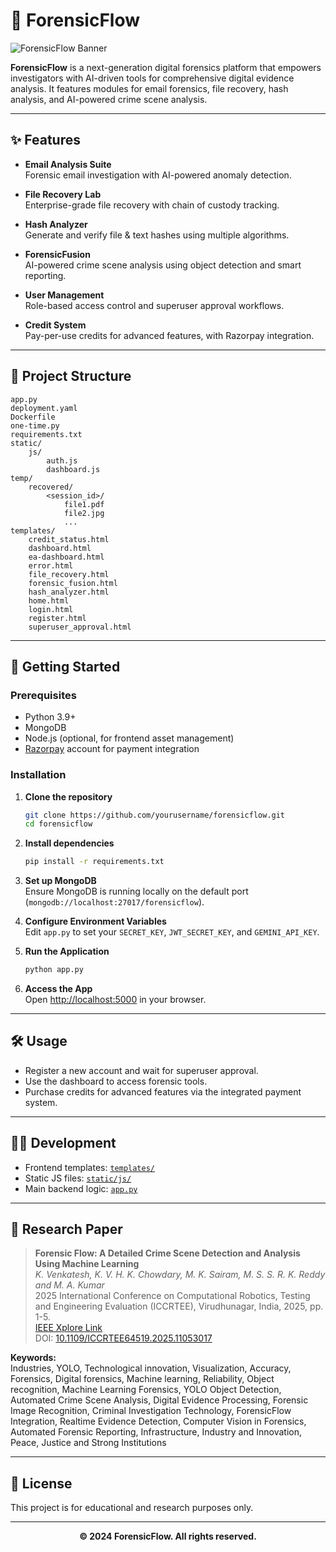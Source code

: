 # 🚀 ForensicFlow

![ForensicFlow Banner](https://i.ibb.co/M6YRGky/19199152-1.png)

**ForensicFlow** is a next-generation digital forensics platform that empowers investigators with AI-driven tools for comprehensive digital evidence analysis. It features modules for email forensics, file recovery, hash analysis, and AI-powered crime scene analysis.

---

## ✨ Features

- **Email Analysis Suite**  
  Forensic email investigation with AI-powered anomaly detection.

- **File Recovery Lab**  
  Enterprise-grade file recovery with chain of custody tracking.

- **Hash Analyzer**  
  Generate and verify file & text hashes using multiple algorithms.

- **ForensicFusion**  
  AI-powered crime scene analysis using object detection and smart reporting.

- **User Management**  
  Role-based access control and superuser approval workflows.

- **Credit System**  
  Pay-per-use credits for advanced features, with Razorpay integration.

---

## 📂 Project Structure

```
app.py
deployment.yaml
Dockerfile
one-time.py
requirements.txt
static/
    js/
        auth.js
        dashboard.js
temp/
    recovered/
        <session_id>/
            file1.pdf
            file2.jpg
            ...
templates/
    credit_status.html
    dashboard.html
    ea-dashboard.html
    error.html
    file_recovery.html
    forensic_fusion.html
    hash_analyzer.html
    home.html
    login.html
    register.html
    superuser_approval.html
```

---

## 🚦 Getting Started

### Prerequisites

- Python 3.9+
- MongoDB
- Node.js (optional, for frontend asset management)
- [Razorpay](https://razorpay.com/) account for payment integration

### Installation

1. **Clone the repository**
    ```sh
    git clone https://github.com/yourusername/forensicflow.git
    cd forensicflow
    ```

2. **Install dependencies**
    ```sh
    pip install -r requirements.txt
    ```

3. **Set up MongoDB**  
   Ensure MongoDB is running locally on the default port (`mongodb://localhost:27017/forensicflow`).

4. **Configure Environment Variables**  
   Edit `app.py` to set your `SECRET_KEY`, `JWT_SECRET_KEY`, and `GEMINI_API_KEY`.

5. **Run the Application**
    ```sh
    python app.py
    ```

6. **Access the App**  
   Open [http://localhost:5000](http://localhost:5000) in your browser.

---

## 🛠️ Usage

- Register a new account and wait for superuser approval.
- Use the dashboard to access forensic tools.
- Purchase credits for advanced features via the integrated payment system.

---

## 🧑‍💻 Development

- Frontend templates: [`templates/`](templates)
- Static JS files: [`static/js/`](static/js)
- Main backend logic: [`app.py`](app.py)

---

## 📑 Research Paper

> **Forensic Flow: A Detailed Crime Scene Detection and Analysis Using Machine Learning**  
> *K. Venkatesh, K. V. H. K. Chowdary, M. K. Sairam, M. S. S. R. K. Reddy and M. A. Kumar*  
> 2025 International Conference on Computational Robotics, Testing and Engineering Evaluation (ICCRTEE), Virudhunagar, India, 2025, pp. 1-5.  
> [IEEE Xplore Link](https://ieeexplore.ieee.org/document/11053017)  
> DOI: [10.1109/ICCRTEE64519.2025.11053017](https://doi.org/10.1109/ICCRTEE64519.2025.11053017)

**Keywords:**  
Industries, YOLO, Technological innovation, Visualization, Accuracy, Forensics, Digital forensics, Machine learning, Reliability, Object recognition, Machine Learning Forensics, YOLO Object Detection, Automated Crime Scene Analysis, Digital Evidence Processing, Forensic Image Recognition, Criminal Investigation Technology, ForensicFlow Integration, Realtime Evidence Detection, Computer Vision in Forensics, Automated Forensic Reporting, Infrastructure, Industry and Innovation, Peace, Justice and Strong Institutions

---

## 📄 License

This project is for educational and research purposes only.

---

<p align="center">
  <b>© 2024 ForensicFlow. All rights reserved.</b>
</p>